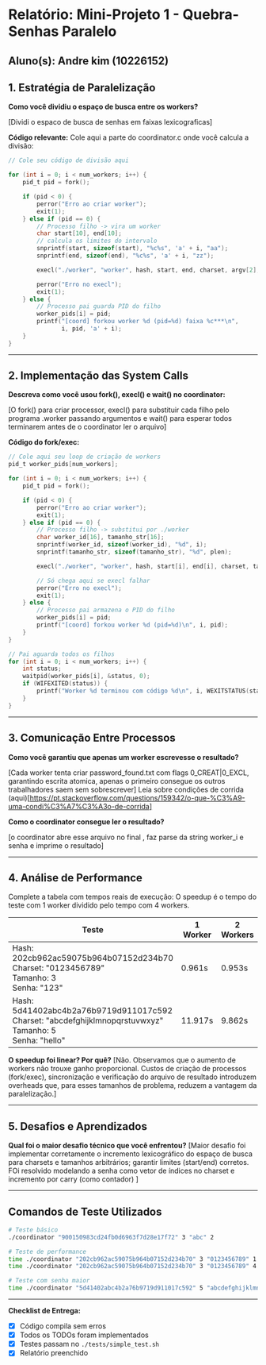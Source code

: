 # Relatório: Mini-Projeto 1 - Quebra-Senhas Paralelo

**Aluno(s):** Andre kim (10226152) 
---

## 1. Estratégia de Paralelização


**Como você dividiu o espaço de busca entre os workers?**

[Dividi o espaco de busca de senhas em faixas lexicograficas]

**Código relevante:** Cole aqui a parte do coordinator.c onde você calcula a divisão:
```c
// Cole seu código de divisão aqui

for (int i = 0; i < num_workers; i++) {
    pid_t pid = fork();

    if (pid < 0) {
        perror("Erro ao criar worker");
        exit(1);
    } else if (pid == 0) {
        // Processo filho -> vira um worker
        char start[10], end[10];
        // calcula os limites do intervalo
        snprintf(start, sizeof(start), "%c%s", 'a' + i, "aa");
        snprintf(end, sizeof(end), "%c%s", 'a' + i, "zz");

        execl("./worker", "worker", hash, start, end, charset, argv[2], NULL);

        perror("Erro no execl");
        exit(1);
    } else {
        // Processo pai guarda PID do filho
        worker_pids[i] = pid;
        printf("[coord] forkou worker %d (pid=%d) faixa %c***\n", 
               i, pid, 'a' + i);
    }
}

```

---

## 2. Implementação das System Calls

**Descreva como você usou fork(), execl() e wait() no coordinator:**

[O fork() para criar processor, execl() para substituir cada filho pelo programa .worker passando argumentos e wait() para esperar todos terminarem antes de o coordinator ler o arquivo]

**Código do fork/exec:**
```c
// Cole aqui seu loop de criação de workers
pid_t worker_pids[num_workers];

for (int i = 0; i < num_workers; i++) {
    pid_t pid = fork();

    if (pid < 0) {
        perror("Erro ao criar worker");
        exit(1);
    } else if (pid == 0) {
        // Processo filho -> substitui por ./worker
        char worker_id[16], tamanho_str[16];
        snprintf(worker_id, sizeof(worker_id), "%d", i);
        snprintf(tamanho_str, sizeof(tamanho_str), "%d", plen);

        execl("./worker", "worker", hash, start[i], end[i], charset, tamanho_str, worker_id, NULL);

        // Só chega aqui se execl falhar
        perror("Erro no execl");
        exit(1);
    } else {
        // Processo pai armazena o PID do filho
        worker_pids[i] = pid;
        printf("[coord] forkou worker %d (pid=%d)\n", i, pid);
    }
}

// Pai aguarda todos os filhos
for (int i = 0; i < num_workers; i++) {
    int status;
    waitpid(worker_pids[i], &status, 0);
    if (WIFEXITED(status)) {
        printf("Worker %d terminou com código %d\n", i, WEXITSTATUS(status));
    }
}

```

---

## 3. Comunicação Entre Processos

**Como você garantiu que apenas um worker escrevesse o resultado?**

[Cada worker tenta criar password_found.txt com flags 0_CREAT|0_EXCL, garantindo escrita atomica, apenas o primeiro consegue os outros trabalhadores saem sem sobrescrever]
Leia sobre condições de corrida (aqui)[https://pt.stackoverflow.com/questions/159342/o-que-%C3%A9-uma-condi%C3%A7%C3%A3o-de-corrida]

**Como o coordinator consegue ler o resultado?**

[o coordinator abre esse arquivo no final , faz parse da string worker_i e senha e imprime o resultado]

---

## 4. Análise de Performance
Complete a tabela com tempos reais de execução:
O speedup é o tempo do teste com 1 worker dividido pelo tempo com 4 workers.

| Teste | 1 Worker | 2 Workers | 4 Workers | Speedup (4w) |
|-------|----------|-----------|-----------|--------------|
| Hash: 202cb962ac59075b964b07152d234b70<br>Charset: "0123456789"<br>Tamanho: 3<br>Senha: "123" | 0.961s | 0.953s | 1.057s | ≈ 0.91x |
| Hash: 5d41402abc4b2a76b9719d911017c592<br>Charset: "abcdefghijklmnopqrstuvwxyz"<br>Tamanho: 5<br>Senha: "hello" | 11.917s | 9.862s | 10.343s | ≈ 1.15x |

**O speedup foi linear? Por quê?**
[Não. Observamos que o aumento de workers não trouxe ganho proporcional. Custos de criação de processos (fork/exec), sincronização e verificação do arquivo de resultado introduzem overheads que, para esses tamanhos de problema, reduzem a vantagem da paralelização.]

---

## 5. Desafios e Aprendizados
**Qual foi o maior desafio técnico que você enfrentou?**
[Maior desafio foi implementar corretamente o incremento lexicográfico do espaço de busca para charsets e tamanhos arbitrários; garantir limites (start/end) corretos. FOi resolvido modelando a senha como vetor de índices no charset e incremento por carry (como contador) ]

---

## Comandos de Teste Utilizados

```bash
# Teste básico
./coordinator "900150983cd24fb0d6963f7d28e17f72" 3 "abc" 2

# Teste de performance
time ./coordinator "202cb962ac59075b964b07152d234b70" 3 "0123456789" 1
time ./coordinator "202cb962ac59075b964b07152d234b70" 3 "0123456789" 4

# Teste com senha maior
time ./coordinator "5d41402abc4b2a76b9719d911017c592" 5 "abcdefghijklmnopqrstuvwxyz" 4
```
---

**Checklist de Entrega:**
- [x] Código compila sem erros
- [x] Todos os TODOs foram implementados
- [x] Testes passam no `./tests/simple_test.sh`
- [x] Relatório preenchido
